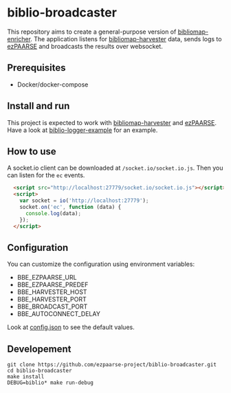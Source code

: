 # biblio-broadcaster

This repository aims to create a general-purpose version of [bibliomap-enricher](https://github.com/ezpaarse-project/bibliomap-enricher). The application listens for [bibliomap-harvester](https://github.com/ezpaarse-project/bibliomap-harvester) data, sends logs to [ezPAARSE](https://github.com/ezpaarse-project/ezpaarse) and broadcasts the results over websocket.

## Prerequisites

  * Docker/docker-compose

## Install and run

This project is expected to work with [bibliomap-harvester](https://github.com/ezpaarse-project/bibliomap-harvester) and [ezPAARSE](https://github.com/ezpaarse-project/ezpaarse). Have a look at [biblio-logger-example](https://github.com/ezpaarse-project/biblio-logger-example) for an example.

## How to use

A socket.io client can be downloaded at `/socket.io/socket.io.js`. Then you can listen for the `ec` events.

```html
  <script src="http://localhost:27779/socket.io/socket.io.js"></script>
  <script>
    var socket = io('http://localhost:27779');
    socket.on('ec', function (data) {
      console.log(data);
    });
  </script>
```

## Configuration

You can customize the configuration using environment variables:

  * BBE_EZPAARSE_URL
  * BBE_EZPAARSE_PREDEF
  * BBE_HARVESTER_HOST
  * BBE_HARVESTER_PORT
  * BBE_BROADCAST_PORT
  * BBE_AUTOCONNECT_DELAY

Look at [config.json](https://github.com/ezpaarse-project/biblio-broadcaster/blob/master/config/default.json) to see the default values.

## Developement

```
git clone https://github.com/ezpaarse-project/biblio-broadcaster.git
cd biblio-broadcaster
make install
DEBUG=biblio* make run-debug
```

